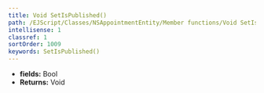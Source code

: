 ```yaml
---
title: Void SetIsPublished()
path: /EJScript/Classes/NSAppointmentEntity/Member functions/Void SetIsPublished()
intellisense: 1
classref: 1
sortOrder: 1009
keywords: SetIsPublished()
---
```



* **fields:** Bool
* **Returns:** Void


